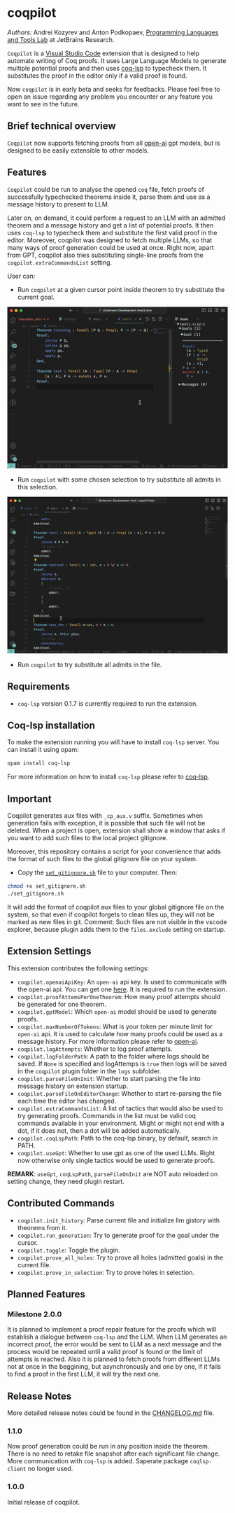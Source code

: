 # coqpilot

*Authors:* Andrei Kozyrev and Anton Podkopaev, [Programming Languages and Tools Lab](https://lp.jetbrains.com/research/plt_lab/) at JetBrains Research.

`Coqpilot` is a [Visual Studio Code](https://code.visualstudio.com/) extension that is designed to help automate writing of Coq proofs. It uses Large Language Models to generate multiple potential proofs and then uses [coq-lsp](https://github.com/ejgallego/coq-lsp) to typecheck them. It substitutes the proof in the editor only if a valid proof is found. 

Now `coqpilot` is in early beta and seeks for feedbacks. Please feel free to open an issue regarding any problem you encounter or any feature you want to see in the future. 

## Brief technical overview

`Coqpilot` now supports fetching proofs from all [open-ai](https://openai.com) gpt models, but is designed to be easily extensible to other models.  

## Features

`Coqpilot` could be run to analyse the opened `coq` file, fetch proofs of successfully typechecked theorems inside it, parse them and use as a message history to present to LLM.

Later on, on demand, it could perform a request to an LLM with an admitted theorem and a message history and get a list of potential proofs. It then uses `coq-lsp` to typecheck them and substitute the first valid proof in the editor. Moreover, coqpilot was designed to fetch multiple LLMs, so that many ways of proof generation could be used at once. Right now, apart from GPT, coqpilot also tries substituting single-line proofs from the `coqpilot.extraCommandsList` setting. 

User can:
- Run `coqpilot` at a given cursor point inside theorem to try substitute the current goal.

<img src="./etc/gif/prove-goal.gif"/> 

- Run `coqpilot` with some chosen selection to try substitute all admits in this selection.

<img src="./etc/gif/solve-in-selection.gif"/>

- Run `coqpilot` to try substitute all admits in the file.

## Requirements

* `coq-lsp` version 0.1.7 is currently required to run the extension.

## Coq-lsp installation

To make the extension running you will have to install `coq-lsp` server. You can install it using opam: 
```bash
opam install coq-lsp
```
For more information on how to install `coq-lsp` please refer to [coq-lsp](https://github.com/ejgallego/coq-lsp). 

## Important 

Coqpilot generates aux files with `_cp_aux.v` suffix. Sometimes when generation fails with exception, it is possible that such file will not be deleted. When a project is open, extension shall show a window that asks if you want to add such files to the local project gitignore. 

Moreover, this repository contains a script for your convenience that adds the format of such files to the global gitignore file on your system.  
- Copy the [`set_gitignore.sh`](https://github.com/K-dizzled/coqpilot/blob/main/set_gitignore.sh) file to your computer. Then: 
```bash 
chmod +x set_gitignore.sh
./set_gitignore.sh
```
It will add the format of coqpilot aux files to your global gitignore file on the system, so that even if coqpilot forgets to clean files up, they will not be marked as new files in git.
Comment: Such files are not visible in the vscode explorer, because plugin adds them to the `files.exclude` setting on startup.

## Extension Settings

This extension contributes the following settings:

* `coqpilot.openaiApiKey`: An `open-ai` api key. Is used to communicate with the open-ai api. You can get one [here](https://platform.openai.com/account/api-keys). It is required to run the extension.
* `coqpilot.proofAttemsPerOneTheorem`: How many proof attempts should be generated for one theorem.
* `coqpilot.gptModel`: Which `open-ai` model should be used to generate proofs.
* `coqpilot.maxNumberOfTokens`: What is your token per minute limit for `open-ai` api. It is used to calculate how many proofs could be used as a message history. For more information please refer to [open-ai](https://platform.openai.com/account/rate-limits). 
* `coqpilot.logAttempts`: Whether to log proof attempts. 
* `coqpilot.logFolderPath`: A path to the folder where logs should be saved. If `None` is specified and logAttemps is `true` then logs will be saved in the `coqpilot` plugin folder in the `logs` subfolder.
* `coqpilot.parseFileOnInit`: Whether to start parsing the file into message history on extension startup.
* `coqpilot.parseFileOnEditorChange`: Whether to start re-parsing the file each time the editor has changed.
* `coqpilot.extraCommandsList`: A list of tactics that would also be used to try generating proofs. Commands in the list must be valid coq commands available in your environment. Might or might not end with a dot, if it does not, then a dot will be added automatically.
* `coqpilot.coqLspPath`: Path to the coq-lsp binary, by default, search in PATH.
* `coqpilot.useGpt`: Whether to use gpt as one of the used LLMs. Right now otherwise only single tactics would be used to generate proofs. 

**REMARK**: `useGpt`, `coqLspPath`, `parseFileOnInit` are NOT auto reloaded on setting change, they need plugin restart. 

## Contributed Commands

* `coqpilot.init_history`: Parse current file and initialize llm gistory with theorems from it.
* `coqpilot.run_generation`: Try to generate proof for the goal under the cursor.
* `coqpilot.toggle`: Toggle the plugin.
* `coqpilot.prove_all_holes`: Try to prove all holes (admitted goals) in the current file.
* `coqpilot.prove_in_selection`: Try to prove holes in selection.

## Planned Features

### Milestone 2.0.0

It is planned to implement a proof repair feature for the proofs which will establish a dialogue between `coq-lsp` and the LLM. When LLM generates an incorrect proof, the error would be sent to LLM as a next message and the process would be repeated until a valid proof is found or the limit of attempts is reached. Also it is planned to fetch proofs from different LLMs not at once in the beggining, but asynchronously and one by one, if it fails to find a proof in the first LLM, it will try the next one.

## Release Notes

More detailed release notes could be found in the [CHANGELOG.md](https://github.com/K-dizzled/coqpilot/blob/main/CHANGELOG.md) file.

### 1.1.0

Now proof generation could be run in any position inside the theorem. There is no need to retake file snapshot after each significant file change. 
More communication with `coq-lsp` is added. Saperate package `coqlsp-client` no longer used.

### 1.0.0

Initial release of coqpilot. 
